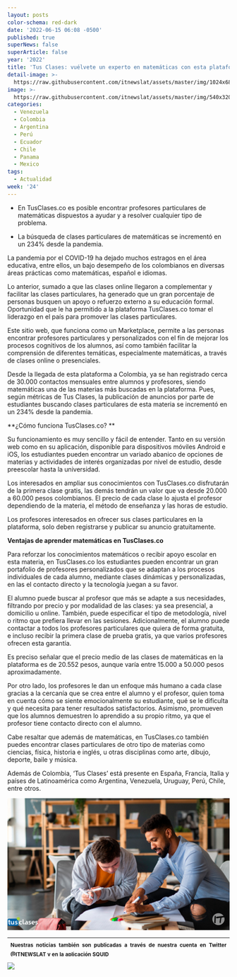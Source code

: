 ```yaml
---
layout: posts
color-schema: red-dark
date: '2022-06-15 06:08 -0500'
published: true
superNews: false
superArticle: false
year: '2022'
title: 'Tus Clases: vuélvete un experto en matemáticas con esta plataforma de estudio'
detail-image: >-
  https://raw.githubusercontent.com/itnewslat/assets/master/img/1024x680/tusclases.com-g.jpg
image: >-
  https://raw.githubusercontent.com/itnewslat/assets/master/img/540x320/tusclases.com-p.jpg
categories:
  - Venezuela
  - Colombia
  - Argentina
  - Perú
  - Ecuador
  - Chile
  - Panama
  - Mexico
tags:
  - Actualidad
week: '24'
---
```

- En TusClases.co es posible encontrar profesores particulares de matemáticas dispuestos a ayudar y a resolver cualquier tipo de problema.

- La búsqueda de clases particulares de matemáticas se incrementó en un 234% desde la pandemia.

La pandemia por el COVID-19 ha dejado muchos estragos en el área educativa, entre ellos, un bajo desempeño de los colombianos en diversas áreas prácticas como matemáticas, español e idiomas.

Lo anterior, sumado a que las clases online llegaron a complementar y facilitar las clases particulares, ha generado que un gran porcentaje de personas busquen un apoyo o refuerzo externo a su educación formal. Oportunidad que le ha permitido a la plataforma TusClases.co tomar el liderazgo en el país para promover las clases particulares.

Este sitio web, que funciona como un Marketplace, permite a las personas encontrar profesores particulares y personalizados con el fin de mejorar los procesos cognitivos de los alumnos, así como también facilitar la comprensión de diferentes temáticas, especialmente matemáticas, a través de clases online o presenciales.

Desde la llegada de esta plataforma a Colombia, ya se han registrado cerca de 30.000 contactos mensuales entre alumnos y profesores, siendo matemáticas una de las materias más buscadas en la plataforma. Pues, según métricas de Tus Clases, la publicación de anuncios por parte de estudiantes buscando clases particulares de esta materia se incrementó en un 234% desde la pandemia. 

**¿Cómo funciona TusClases.co? **

Su funcionamiento es muy sencillo y fácil de entender. Tanto en su versión web como en su aplicación, disponible para dispositivos móviles Android e iOS, los estudiantes pueden encontrar un variado abanico de opciones de materias y actividades de interés organizadas por nivel de estudio, desde preescolar hasta la universidad.

Los interesados en ampliar sus conocimientos con TusClases.co disfrutarán de la primera clase gratis, las demás tendrán un valor que va desde 20.000 a 60.000 pesos colombianos. El precio de cada clase lo ajusta el profesor dependiendo de la materia, el método de enseñanza y las horas de estudio. 

Los profesores interesados en ofrecer sus clases particulares en la plataforma, solo deben registrarse y publicar su anuncio gratuitamente. 

 
**Ventajas de aprender matemáticas en TusClases.co**

Para reforzar los conocimientos matemáticos o recibir apoyo escolar en esta materia, en TusClases.co los estudiantes pueden encontrar un gran portafolio de profesores personalizados que se adaptan a los procesos individuales de cada alumno, mediante clases dinámicas y personalizadas, en las el contacto directo y la tecnología juegan a su favor.

El alumno puede buscar al profesor que más se adapte a sus necesidades, filtrando por precio y por modalidad de las clases: ya sea presencial, a domicilio u online. También, puede especificar el tipo de metodología, nivel o ritmo que prefiera llevar en las sesiones. Adicionalmente, el alumno puede contactar a todos los profesores particulares que quiera de forma gratuita, e incluso recibir la primera clase de prueba gratis, ya que varios profesores ofrecen esta garantía.

Es preciso señalar que el precio medio de las clases de matemáticas en la plataforma es de 20.552 pesos, aunque varía entre 15.000 a 50.000 pesos aproximadamente. 

Por otro lado, los profesores le dan un enfoque más humano a cada clase gracias a la cercanía que se crea entre el alumno y el profesor, quien toma en cuenta cómo se siente emocionalmente su estudiante, qué se le dificulta y qué necesita para tener resultados satisfactorios. Asimismo, promueven que los alumnos demuestren lo aprendido a su propio ritmo, ya que el profesor tiene contacto directo con el alumno.

 
Cabe resaltar que además de matemáticas, en TusClases.co también puedes encontrar clases particulares de otro tipo de materias como ciencias, física, historia e inglés, u otras disciplinas como arte, dibujo, deporte, baile y música. 

Además de Colombia, ‘Tus Clases’ está presente en España, Francia, Italia y países de Latinoamérica como Argentina, Venezuela, Uruguay, Perú, Chile, entre otros. 

![](https://raw.githubusercontent.com/itnewslat/assets/master/img/540x320/tusclases.com-p.jpg)

<table style="height: 42px;" width="569">
<tbody>
<tr>
<td style="text-align: justify;"><sub><strong>Nuestras noticias también son publicadas a través de nuestra cuenta en Twitter <a href="https://twitter.com/itnewslat?lang=es">@ITNEWSLAT</a> y en la aplicación <a href="https://squidapp.co/en/">SQUID</a></strong></sub></td>
</tr>
</tbody>
</table>

<img src="https://tracker.metricool.com/c3po.jpg?hash=56f88a41e39ab42c063cc51676587a04"/>